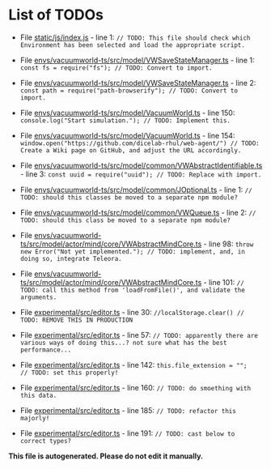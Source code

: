 # List of TODOs

* File [static/js/index.js](static/js/index.js) - line 1: `// TODO: This file should check which Environment has been selected and load the appropriate script.`

* File [envs/vacuumworld-ts/src/model/VWSaveStateManager.ts](envs/vacuumworld-ts/src/model/VWSaveStateManager.ts) - line 1: `const fs = require("fs"); // TODO: Convert to import.`

* File [envs/vacuumworld-ts/src/model/VWSaveStateManager.ts](envs/vacuumworld-ts/src/model/VWSaveStateManager.ts) - line 2: `const path = require("path-browserify"); // TODO: Convert to import.`

* File [envs/vacuumworld-ts/src/model/VacuumWorld.ts](envs/vacuumworld-ts/src/model/VacuumWorld.ts) - line 150: `console.log("Start simulation."); // TODO: Implement this.`

* File [envs/vacuumworld-ts/src/model/VacuumWorld.ts](envs/vacuumworld-ts/src/model/VacuumWorld.ts) - line 154: `window.open("https://github.com/dicelab-rhul/web-agent/") // TODO: Create a Wiki page on GitHub, and adjust the URL accordingly.`

* File [envs/vacuumworld-ts/src/model/common/VWAbstractIdentifiable.ts](envs/vacuumworld-ts/src/model/common/VWAbstractIdentifiable.ts) - line 3: `const uuid = require("uuid"); // TODO: Replace with import.`

* File [envs/vacuumworld-ts/src/model/common/JOptional.ts](envs/vacuumworld-ts/src/model/common/JOptional.ts) - line 1: `// TODO: should this classes be moved to a separate npm module?`

* File [envs/vacuumworld-ts/src/model/common/VWQueue.ts](envs/vacuumworld-ts/src/model/common/VWQueue.ts) - line 2: `// TODO: should this class be moved to a separate npm module?`

* File [envs/vacuumworld-ts/src/model/actor/mind/core/VWAbstractMindCore.ts](envs/vacuumworld-ts/src/model/actor/mind/core/VWAbstractMindCore.ts) - line 98: `throw new Error("Not yet implemented."); // TODO: implement, and, in doing so, integrate Teleora.`

* File [envs/vacuumworld-ts/src/model/actor/mind/core/VWAbstractMindCore.ts](envs/vacuumworld-ts/src/model/actor/mind/core/VWAbstractMindCore.ts) - line 101: `// TODO: call this method from 'loadFromFile()', and validate the arguments.`

* File [experimental/src/editor.ts](experimental/src/editor.ts) - line 30: `//localStorage.clear() // TODO: REMOVE THIS IN PRODUCTION`

* File [experimental/src/editor.ts](experimental/src/editor.ts) - line 57: `// TODO: apparently there are various ways of doing this...? not sure what has the best performance...`

* File [experimental/src/editor.ts](experimental/src/editor.ts) - line 142: `this.file_extension = "";   // TODO: set this properly!`

* File [experimental/src/editor.ts](experimental/src/editor.ts) - line 160: `// TODO: do smoething with this data.`

* File [experimental/src/editor.ts](experimental/src/editor.ts) - line 185: `// TODO: refactor this majorly!`

* File [experimental/src/editor.ts](experimental/src/editor.ts) - line 191: `// TODO: cast below to correct types?`

**This file is autogenerated. Please do not edit it manually.**
